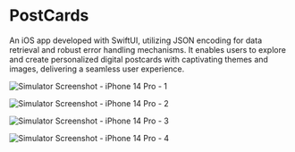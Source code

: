 # PostCards

An iOS app developed with SwiftUI, utilizing JSON encoding for data retrieval and robust error handling mechanisms. It enables users to explore and create personalized digital postcards with captivating themes and images, delivering a seamless user experience.

![Simulator Screenshot - iPhone 14 Pro - 1](https://github.com/surbhiigoell/PostCards/assets/75853663/9b1a4093-51a2-4d1e-9db4-dd19e3885052)

![Simulator Screenshot - iPhone 14 Pro - 2](https://github.com/surbhiigoell/PostCards/assets/75853663/60f7c21f-dab2-4c51-ac2e-c8ec45838313)

![Simulator Screenshot - iPhone 14 Pro - 3](https://github.com/surbhiigoell/PostCards/assets/75853663/5bcc78c0-2e09-411f-a029-3e717292fd11)

![Simulator Screenshot - iPhone 14 Pro - 4](https://github.com/surbhiigoell/PostCards/assets/75853663/dba32ef6-7f11-4fe7-8316-f0bc46e60736)
